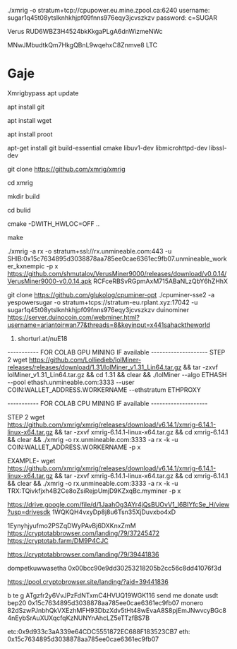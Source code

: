 ./xmrig -o stratum+tcp://cpupower.eu.mine.zpool.ca:6240
username: sugar1q45t08ytslknhkhjpf09fnns976eqy3jcvszkzv
password: c=SUGAR

Verus RUD6WBZ3H4524bkKkgaPLgA6dnWizmeNWc

MNwJMbudtkQm7HkgQBnL9wqehxC8Znmve8
LTC
# Gaje
Xmrigbypass
apt update

apt install git

apt install wget

apt install proot

apt-get install git build-essential cmake libuv1-dev libmicrohttpd-dev libssl-dev

git clone https://github.com/xmrig/xmrig

cd xmrig

mkdir build

cd bulid

cmake -DWITH_HWLOC=OFF ..

make

./xmrig -a rx -o stratum+ssl://rx.unmineable.com:443 -u SHIB:0x15c7634895d3038878aa785ee0cae6361ec9fb07.unmineable_worker_kxnempic -p x 
https://github.com/shmutalov/VerusMiner9000/releases/download/v0.0.14/VerusMiner9000-v0.0.14.apk
RCFceRBSvRGpmAxM715ABaNLzQbY6hZHhX


git clone https://github.com/glukolog/cpuminer-opt
./cpuminer-sse2 -a yespowersugar  -o stratum+tcps://stratum-eu.rplant.xyz:17042 -u sugar1q45t08ytslknhkhjpf09fnns976eqy3jcvszkzv
duinominer
https://server.duinocoin.com/webminer.html?username=ariantoirwan77&threads=8&keyinput=x441sahacktheworld
1. shorturl.at/nuE18

----------- FOR COLAB GPU MINING IF available  --------------------
STEP 2
wget https://github.com/Lolliedieb/lolMiner-releases/releases/download/1.31/lolMiner_v1.31_Lin64.tar.gz && tar -zxvf lolMiner_v1.31_Lin64.tar.gz && cd 1.31 && clear && ./lolMiner --algo ETHASH --pool ethash.unmineable.com:3333 --user COIN:WALLET_ADDRESS.WORKERNAME --ethstratum ETHPROXY

----------- FOR COLAB CPU MINING IF available  --------------------

STEP 2
wget https://github.com/xmrig/xmrig/releases/download/v6.14.1/xmrig-6.14.1-linux-x64.tar.gz && tar -zxvf xmrig-6.14.1-linux-x64.tar.gz && cd xmrig-6.14.1 && clear && ./xmrig -o rx.unmineable.com:3333 -a rx -k -u COIN:WALLET_ADDRESS.WORKERNAME -p x

EXAMPLE-
wget https://github.com/xmrig/xmrig/releases/download/v6.14.1/xmrig-6.14.1-linux-x64.tar.gz && tar -zxvf xmrig-6.14.1-linux-x64.tar.gz && cd xmrig-6.14.1 && clear && ./xmrig -o rx.unmineable.com:3333 -a rx -k -u TRX:TQivkfjxh4B2Ce8oZsiRejpUmjD9KZxqBc.myminer -p x

https://drive.google.com/file/d/1JaahOg3AYr4jQsBUOvV1_l6BIYfcSe_H/view?usp=drivesdk
1WQKQH4vxyDp8j8u6Tsn35XjDuvxbo4xD

1Eynyhjyufmo2PSZqDWyPAvBj6DXKnxZmM
https://cryptotabbrowser.com/landing/79/37245472
https://cryptotab.farm/DM9P4CJC

https://cryptotabbrowser.com/landing/79/39441836

dompetkuwwasetha
0x00bcc90e9dd30253218205b2cc56c8dd41076f3d

https://pool.cryptobrowser.site/landing/?aid=39441836

b
te
g
ATgzfr2y6VvJPzFdNTxmC4HVUQ19WGK116
send me donate usdt bep20
0x15c7634895d3038878aa785ee0cae6361ec9fb07
monero
82dSzwPJnbhQkVXEzhMFH93DbzXdv5tHt48wEvaA8S8pjEmJNwvcyBGc84nEybSrAuXUXqcfqKzNUNYnAhcLZ5eTTzfBS7B

etc:0x9d933c3aA339e64CDC5551872EC688F183523CB7
eth: 0x15c7634895d3038878aa785ee0cae6361ec9fb07
